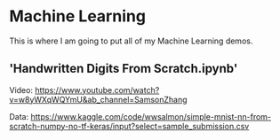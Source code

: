 # Machine Learning

This is where I am going to put all of my 
Machine Learning demos.

## 'Handwritten Digits From Scratch.ipynb'

Video: https://www.youtube.com/watch?v=w8yWXqWQYmU&ab_channel=SamsonZhang

Data: https://www.kaggle.com/code/wwsalmon/simple-mnist-nn-from-scratch-numpy-no-tf-keras/input?select=sample_submission.csv

